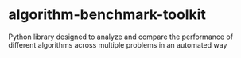 # algorithm-benchmark-toolkit
Python library designed to analyze and compare the performance of different algorithms across multiple problems in an automated way
